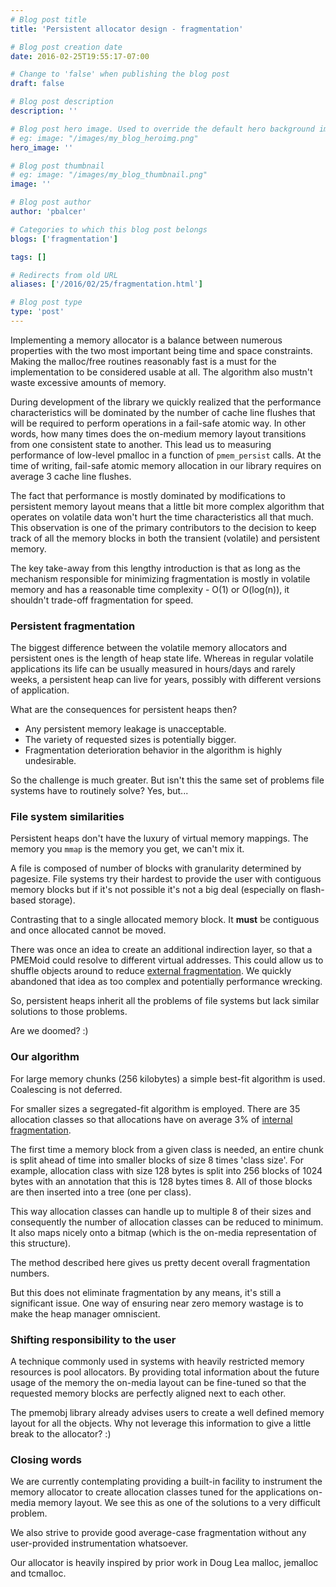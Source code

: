 ```yaml
---
# Blog post title
title: 'Persistent allocator design - fragmentation'

# Blog post creation date
date: 2016-02-25T19:55:17-07:00

# Change to 'false' when publishing the blog post
draft: false

# Blog post description
description: ''

# Blog post hero image. Used to override the default hero background image.
# eg: image: "/images/my_blog_heroimg.png"
hero_image: ''

# Blog post thumbnail
# eg: image: "/images/my_blog_thumbnail.png"
image: ''

# Blog post author
author: 'pbalcer'

# Categories to which this blog post belongs
blogs: ['fragmentation']

tags: []

# Redirects from old URL
aliases: ['/2016/02/25/fragmentation.html']

# Blog post type
type: 'post'
---
```


Implementing a memory allocator is a balance between numerous properties with
the two most important being time and space constraints. Making the malloc/free
routines reasonably fast is a must for the implementation to be considered
usable at all. The algorithm also mustn't waste excessive amounts of memory.

During development of the library we quickly realized that the performance
characteristics will be dominated by the number of cache line flushes that will
be required to perform operations in a fail-safe atomic way. In other words,
how many times does the on-medium memory layout transitions from one consistent
state to another. This lead us to measuring performance of low-level pmalloc in
a function of `pmem_persist` calls.
At the time of writing, fail-safe atomic memory allocation in our library
requires on average 3 cache line flushes.

The fact that performance is mostly dominated by modifications to persistent
memory layout means that a little bit more complex algorithm that operates on
volatile data won't hurt the time characteristics all that much. This
observation is one of the primary contributors to the decision to keep track of
all the memory blocks in both the transient (volatile) and persistent memory.

The key take-away from this lengthy introduction is that as long as the
mechanism responsible for minimizing fragmentation is mostly in volatile memory
and has a reasonable time complexity - O(1) or O(log(n)), it shouldn't trade-off
fragmentation for speed.

### Persistent fragmentation

The biggest difference between the volatile memory allocators and persistent
ones is the length of heap state life. Whereas in regular volatile applications
its life can be usually measured in hours/days and rarely weeks, a persistent
heap can live for years, possibly with different versions of application.

What are the consequences for persistent heaps then?

- Any persistent memory leakage is unacceptable.
- The variety of requested sizes is potentially bigger.
- Fragmentation deterioration behavior in the algorithm is highly undesirable.

So the challenge is much greater. But isn't this the same set of problems
file systems have to routinely solve? Yes, but...

### File system similarities

Persistent heaps don't have the luxury of virtual memory mappings. The memory
you `mmap` is the memory you get, we can't mix it.

A file is composed of number of blocks with granularity determined by pagesize.
File systems try their hardest to provide the user with contiguous memory blocks
but if it's not possible it's not a big deal (especially on flash-based storage).

Contrasting that to a single allocated memory block. It **must** be contiguous
and once allocated cannot be moved.

There was once an idea to create an additional indirection layer, so that a
PMEMoid could resolve to different virtual addresses. This could allow us to
shuffle objects around to reduce [external fragmentation](<https://en.wikipedia.org/wiki/Fragmentation_(computing)#External_fragmentation>).
We quickly abandoned that idea as too complex and potentially performance wrecking.

So, persistent heaps inherit all the problems of file systems but lack similar
solutions to those problems.

Are we doomed? :)

### Our algorithm

For large memory chunks (256 kilobytes) a simple best-fit algorithm is used.
Coalescing is not deferred.

For smaller sizes a segregated-fit algorithm is employed. There are 35
allocation classes so that allocations have on average 3% of
[internal fragmentation](<https://en.wikipedia.org/wiki/Fragmentation_(computing)#Internal_fragmentation>).

The first time a memory block from a given class is needed, an entire chunk
is split ahead of time into smaller blocks of size 8 times 'class size'. For
example, allocation class with size 128 bytes is split into 256 blocks of
1024 bytes with an annotation that this is 128 bytes times 8. All of those blocks
are then inserted into a tree (one per class).

This way allocation classes can handle up to multiple 8 of their sizes and
consequently the number of allocation classes can be reduced to minimum. It also
maps nicely onto a bitmap (which is the on-media representation of this structure).

The method described here gives us pretty decent overall fragmentation numbers.

But this does not eliminate fragmentation by any means, it's still a significant
issue. One way of ensuring near zero memory wastage is to make the heap manager
omniscient.

### Shifting responsibility to the user

A technique commonly used in systems with heavily restricted memory resources is
pool allocators. By providing total information about the future usage of the
memory the on-media layout can be fine-tuned so that the requested memory
blocks are perfectly aligned next to each other.

The pmemobj library already advises users to create a well defined memory layout
for all the objects. Why not leverage this information to give a little break to
the allocator? :)

### Closing words

We are currently contemplating providing a built-in facility to instrument
the memory allocator to create allocation classes tuned for the applications
on-media memory layout. We see this as one of the solutions to a very difficult
problem.

We also strive to provide good average-case fragmentation without any
user-provided instrumentation whatsoever.

Our allocator is heavily inspired by prior work in Doug Lea malloc, jemalloc and
tcmalloc.
